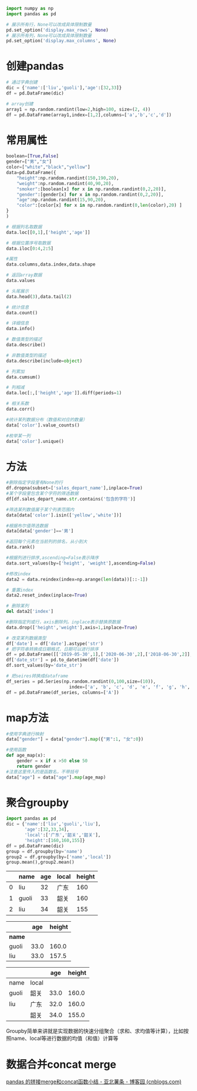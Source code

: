 ```python
import numpy as np
import pandas as pd
```


```python
# 展示所有行，None可以改成具体限制数量
pd.set_option('display.max_rows', None)
# 展示所有列，None可以改成具体限制数量
pd.set_option('display.max_columns', None) 
```

# 创建pandas


```python
# 通过字典创建
dic = {'name':['liu','guoli'],'age':[32,33]}
df = pd.DataFrame(dic)
```


```python
# array创建
array1 = np.random.randint(low=2,high=100, size=(2, 4))
df = pd.DataFrame(array1,index=[1,2],columns=['a','b','c','d'])
```

# 常用属性


```python
boolean=[True,False]
gender=["男","女"]
color=["white","black","yellow"]
data=pd.DataFrame({
    "height":np.random.randint(150,190,20),
    "weight":np.random.randint(40,90,20),
    "smoker":[boolean[x] for x in np.random.randint(0,2,20)],
    "gender":[gender[x] for x in np.random.randint(0,2,20)],
    "age":np.random.randint(15,90,20),
    "color":[color[x] for x in np.random.randint(0,len(color),20) ]
}
)
```


```python
# 根据列名取数据
data.loc[[0,1],['height','age']]
```


```python
# 根据位置序号取数据
data.iloc[0:4,2:5]
```


```python
#属性
data.columns,data.index,data.shape
```


```python
# 返回array数据
data.values
```


```python
# 头尾展示
data.head(3),data.tail(2)
```


```python
# 统计信息
data.count()
```


```python
# 详细信息
data.info()
```


```python
# 数值类型的描述
data.describe()
```


```python
# 非数值类型的描述
data.describe(include=object)
```


```python
# 列累加
data.cumsum()
```


```python
# 列相减
data.loc[:,['height','age']].diff(periods=1)
```


```python
# 相关系数
data.corr()
```


```python
#统计某列数据分布（数值和对应的数量）
data['color'].value_counts()
```


```python
#枚举某一列 
data['color'].unique() 
```

# 方法

```python
#删除指定字段里有None的行
df.dropna(subset=['sales_depart_name'],inplace=True)
#某个字段里包含某个字符的筛选数据
df[df.sales_depart_name.str.contains('包含的字符')]
```

```python
#筛选某列数值属于某个列表范围内
data[data['color'].isin(['yellow','white'])]
```

```python
#根据布尔值筛选数据
data[data['gender']=='男']
```


```python
#返回每个元素在当前列的排名，从小到大
data.rank()  
```


```python
#根据列进行排序,ascending=False表示降序
data.sort_values(by=['height', 'weight'],ascending=False) 
```


```python
#修改index
data2 = data.reindex(index=np.arange(len(data))[::-1])
```


```python
# 重置index
data2.reset_index(inplace=True)
```


```python
# 删除某列
del data2['index']  
```


```python
#删除指定列或行，axis删除列。inplace表示替换原数据      
data.drop(['height','weight'],axis=1,inplace=True) 
```

```python
# 改变某列数据类型
df['date'] = df['date'].astype('str')
# 把字符串转换成日期格式，日期可以进行排序
df = pd.DataFrame([['2019-05-30',1],['2020-06-30',2],['2018-06-30',2]],columns=['date','num'])
df['date_str'] = pd.to_datetime(df['date'])
df.sort_values(by='date_str')
```

```python
# 把seires转换成dataframe
df_series = pd.Series(np.random.randint(0,100,size=(10)),
                        index=['a', 'b', 'c', 'd', 'e', 'f', 'g', 'h', 'i', 'j'])
df = pd.DataFrame(df_series, columns=['A'])
```



# map方法


```python
#使用字典进行映射
data["gender"] = data["gender"].map({"男":1, "女":0})
```


```python
#使用函数
def age_map(x):
    gender = x if x >50 else 50
    return gender
#注意这里传入的是函数名，不带括号
data["age"] = data["age"].map(age_map)
```

# 聚合groupby

```python
import pandas as pd
dic = {'name':['liu','guoli','liu'],
       'age':[32,33,34],
       'local':['广东','韶关','韶关'],
       'height':[160,160,155]}
df = pd.DataFrame(dic)
group = df.groupby(by='name')
group2 = df.groupby(by=['name','local'])
group.mean(),group2.mean()
```

|      | name  | age  | local | height |
| ---- | ----- | ---- | ----- | ------ |
| 0    | liu   | 32   | 广东  | 160    |
| 1    | guoli | 33   | 韶关  | 160    |
| 2    | liu   | 34   | 韶关  | 155    |

|          | age  | height |
| -------- | ---- | ------ |
| **name** |      |        |
| guoli    | 33.0 | 160.0  |
| liu      | 33.0 | 157.5  |

|       |       | age  | height |
| ----- | ----- | ---- | ------ |
| name  | local |      |        |
| guoli | 韶关  | 33.0 | 160.0  |
| liu   | 广东  | 32.0 | 160.0  |
|       | 韶关  | 34.0 | 155.0  |

Groupby简单来讲就是实现数据的快速分组聚合（求和、求均值等计算），比如按照name、local等进行数据的均值（和值）计算等

# 数据合并concat merge

[pandas 的拼接merge和concat函数小结 - 亚北薯条 - 博客园 (cnblogs.com)](https://www.cnblogs.com/laiyaling/p/11798046.html)

